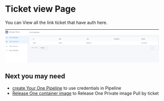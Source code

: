  # Ticket view Page 

 You can View all the link ticket that have auth here. 

 ![png](../../assets/service_ticket_list.png) 

 ## Next you may need 

 * [create Your One Pipeline](../../Quickstarts/Create-your-first-pipeline.md) to use credentials in Pipeline 
 * [Release One container image](../Store/release-new-image.md) to Release One Private image Pull by ticket